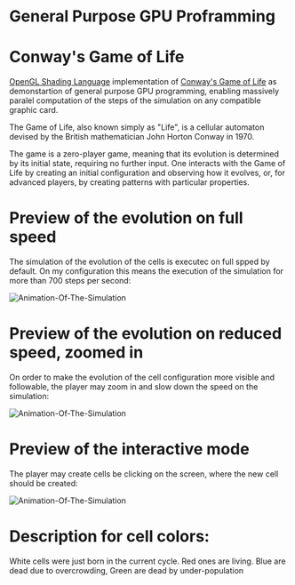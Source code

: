 # General Purpose GPU Proframming
# Conway's Game of Life
[OpenGL Shading Language](https://en.wikipedia.org/wiki/OpenGL_Shading_Language) implementation of [Conway's Game of Life](https://en.wikipedia.org/wiki/Conway%27s_Game_of_Life) as demonstartion of general purpose GPU programming, enabling massively paralel computation of the steps of the simulation on any compatible graphic card.

The Game of Life, also known simply as "Life", is a cellular automaton devised by the British mathematician John Horton Conway in 1970.

The game is a zero-player game, meaning that its evolution is determined by its initial state, requiring no further input. One interacts with the Game of Life by creating an initial configuration and observing how it evolves, or, for advanced players, by creating patterns with particular properties.

# Preview of the evolution on full speed

The simulation of the evolution of the cells is executec on full spped by default. On my configuration this means the execution of the simulation for more than 700 steps per second:

![Animation-Of-The-Simulation](https://github.com/BujakiAttila/GPGPU-GameOfLife/blob/master/doc/simulation.gif?raw=true)

# Preview of the evolution on reduced speed, zoomed in

On order to make the evolution of the cell configuration more visible and followable, the player may zoom in and slow down the speed on the simulation:

![Animation-Of-The-Simulation](https://github.com/BujakiAttila/GPGPU-GameOfLife/blob/master/doc/simulation-slow-motion.gif?raw=true)

# Preview of the interactive mode

The player may create cells be clicking on the screen, where the new cell should be created:

![Animation-Of-The-Simulation](https://github.com/BujakiAttila/GPGPU-GameOfLife/blob/master/doc/simulation-slow-motion-interactive.gif?raw=true)

#  Description for cell colors:

White cells were just born in the current cycle.
Red ones are living.
Blue are dead due to overcrowding,
Green are dead by under-population
